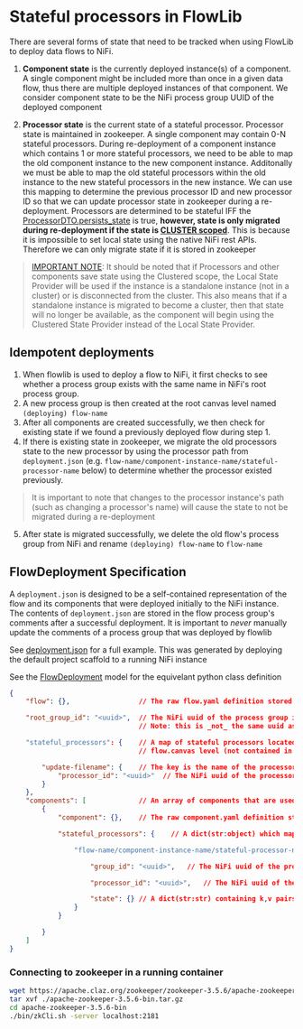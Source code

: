# Stateful processors in FlowLib #

There are several forms of state that need to be tracked when using FlowLib to deploy data flows to NiFi.

1. __Component state__ is the currently deployed instance(s) of a component. A single component might be included more than once in a given data flow, thus there are multiple deployed instances of that component. We consider component state to be the NiFi process group UUID of the deployed component

2. __Processor state__ is the current state of a stateful processor. Processor state is maintained in zookeeper. A single component may contain 0-N stateful processors.  During re-deployment of a component instance which contains 1 or more stateful processors, we need to be able to map the old component instance to the new component instance. Additonally we must be able to map the old stateful processors within the old instance to the new stateful processors in the new instance.  We can use this mapping to determine the previous processor ID and new processor ID so that we can update processor state in zookeeper during a re-deployment. Processors are determined to be stateful IFF the [ProcessorDTO.persists_state](https://nipyapi.readthedocs.io/en/latest/nipyapi-docs/nipyapi.nifi.models.html#nipyapi.nifi.models.processor_dto.ProcessorDTO.persists_state) is true, __however, state is only migrated during re-deployment if the state is [CLUSTER scoped](https://nipyapi.readthedocs.io/en/latest/nipyapi-docs/nipyapi.nifi.models.html#nipyapi.nifi.models.state_map_dto.StateMapDTO.scope)__. This is because it is impossible to set local state using the native NiFi rest APIs.  Therefore we can only migrate state if it is stored in zookeeper

> [IMPORTANT NOTE](https://nifi.apache.org/docs/nifi-docs/html/administration-guide.html#state_providers):
It should be noted that if Processors and other components save state using the Clustered scope, the Local State Provider will be used if the instance is a standalone instance (not in a cluster) or is disconnected from the cluster. This also means that if a standalone instance is migrated to become a cluster, then that state will no longer be available, as the component will begin using the Clustered State Provider instead of the Local State Provider.


## Idempotent deployments ##

1. When flowlib is used to deploy a flow to NiFi, it first checks to see whether a process group exists with the same name in NiFi's root process group.
2. A new process group is then created at the root canvas level named `(deploying) flow-name`
3. After all components are created successfully, we then check for existing state if we found a previously deployed flow during step 1.
4. If there is existing state in zookeeper, we migrate the old processors state to the new processor by using the processor path from `deployment.json` (e.g. `flow-name/component-instance-name/stateful-processor-name` below) to determine whether the processor existed previously.

> It is important to note that changes to the processor instance's path (such as changing a processor's name) will cause the state to not be migrated during a re-deployment

5. After state is migrated successfully, we delete the old flow's process group from NiFi and rename `(deploying) flow-name` to `flow-name`


## FlowDeployment Specification ##

A `deployment.json` is designed to be a self-contained representation of the flow and its components that were
deployed initially to the NiFi instance. The contents of `deployment.json` are stored in the flow process group's comments after a successful deployment. It is important to _never_ manually update the comments of a process group that was deployed by flowlib

See [deployment.json](./deployment.json) for a full example. This was generated by deploying the default project scaffold to a running NiFi instance

See the [FlowDeployment](../flowlib/model/deployment.py) model for the equivelant python class definition

```json
{
    "flow": {},                 // The raw flow.yaml definition stored as a json object.

    "root_group_id": "<uuid>",  // The NiFi uuid of the process group instance representing the deployed flow.
                                // Note: this is _not_ the same uuid as the root process group of the NiFi instance.

    "stateful_processors": {    // A map of stateful processors located at the
                                // flow.canvas level (not contained in a component).

        "update-filename": {    // The key is the name of the processor (flowlib.model.flow.Processor.name)
            "processor_id": "<uuid>"  // The NiFi uuid of the processor instance
        }
    },
    "components": [             // An array of components that are used by this flow
        {
            "component": {},    // The raw component.yaml definition stored as a json object.

            "stateful_processors": {    // A dict(str:object) which maps the stateful processors to its

                "flow-name/component-instance-name/stateful-processor-name": { // The key is the path within the flow to the stateful processor instance

                    "group_id": "<uuid>",   // The NiFi uuid of the process group representing this component instance

                    "processor_id": "<uuid>",   // The NiFi uuid of the processor representing this stateful processor instance

                    "state": {} // A dict(str:str) containing k,v pairs of this processor's state stored in zookeeper
                }
            }

        }
    ]
}
```


### Connecting to zookeeper in a running container ###

```bash
wget https://apache.claz.org/zookeeper/zookeeper-3.5.6/apache-zookeeper-3.5.6-bin.tar.gz
tar xvf ./apache-zookeeper-3.5.6-bin.tar.gz
cd apache-zookeeper-3.5.6-bin
./bin/zkCli.sh -server localhost:2181
```
